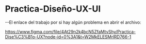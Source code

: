 # Practica-Diseño-UX-UI

--El enlace del trabajo por si hay algún problema en abrir el archivo:

https://www.figma.com/file/4At29n2k4bcN5ZfaMtvShy/Practica-Dise%C3%B1o-UX?node-id=0%3A1&t=W2MkELESMrlRD766-1
